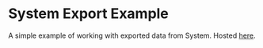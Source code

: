 # System Export Example
A simple example of working with exported data from System. Hosted [here](https://systeminternal.github.io/system-export-example/).
